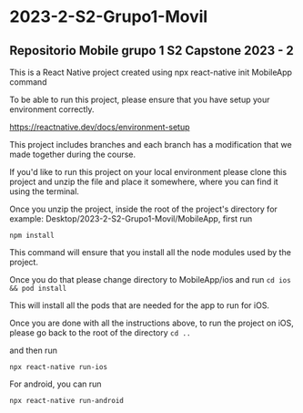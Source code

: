 # 2023-2-S2-Grupo1-Movil

## Repositorio Mobile grupo 1 S2 Capstone 2023 - 2

This is a React Native project created using 
npx react-native init MobileApp command

To be able to run this project, please ensure that you have setup your environment correctly. 

https://reactnative.dev/docs/environment-setup

This project includes branches and each branch 
has a modification that we made together during the course.


If you'd like to run this project on your local environment 
please clone this project and unzip the file and place it somewhere,
where you can find it using the terminal. 

Once you unzip the project, inside the root of the project's directory
for example: Desktop/2023-2-S2-Grupo1-Movil/MobileApp, first run 

```npm install```

This command will ensure that you install all the node modules used by the project.

Once you do that please change directory to MobileApp/ios and run 
```cd ios && pod install```

This will install all the pods that are needed for the app to run for iOS.

Once you are done with all the instructions above, to run the project on iOS, 
please go back to the root of the directory
```cd ..```

and then run 

```npx react-native run-ios```

For android, you can run 

```npx react-native run-android```
